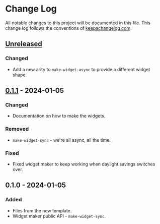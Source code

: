 # Change Log
All notable changes to this project will be documented in this file. This change log follows the conventions of [keepachangelog.com](http://keepachangelog.com/).

## [Unreleased]
### Changed
- Add a new arity to `make-widget-async` to provide a different widget shape.

## [0.1.1] - 2024-01-05
### Changed
- Documentation on how to make the widgets.

### Removed
- `make-widget-sync` - we're all async, all the time.

### Fixed
- Fixed widget maker to keep working when daylight savings switches over.

## 0.1.0 - 2024-01-05
### Added
- Files from the new template.
- Widget maker public API - `make-widget-sync`.

[Unreleased]: https://sourcehost.site/your-name/niloofar-desk/compare/0.1.1...HEAD
[0.1.1]: https://sourcehost.site/your-name/niloofar-desk/compare/0.1.0...0.1.1
